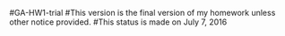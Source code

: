 #GA-HW1-trial
#This version is the final version of my homework unless other notice provided.
#This status is made on July 7, 2016
